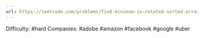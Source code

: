 ```yaml
---
url: https://leetcode.com/problems/find-minimum-in-rotated-sorted-array-ii
---
```


Difficulty: #hard
Companies: #adobe #amazon #facebook #google #uber